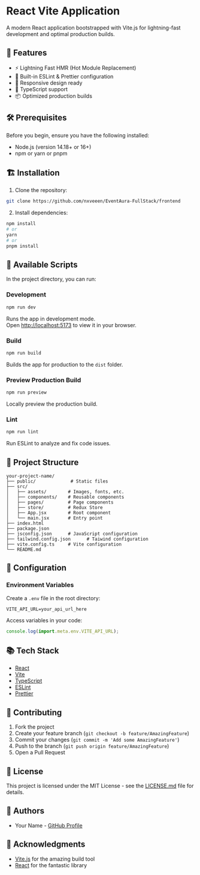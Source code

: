 # React Vite Application

A modern React application bootstrapped with Vite.js for lightning-fast development and optimal production builds.

## 🚀 Features

- ⚡️ Lightning Fast HMR (Hot Module Replacement)
- 🎨 Built-in ESLint & Prettier configuration
- 📱 Responsive design ready
- 🔧 TypeScript support
- 📦 Optimized production builds

## 🛠️ Prerequisites

Before you begin, ensure you have the following installed:

- Node.js (version 14.18+ or 16+)
- npm or yarn or pnpm

## 🏗️ Installation

1. Clone the repository:

```bash
git clone https://github.com/nxveeen/EventAura-FullStack/frontend
```

2. Install dependencies:

```bash
npm install
# or
yarn
# or
pnpm install
```

## 📝 Available Scripts

In the project directory, you can run:

### Development

```bash
npm run dev
```

Runs the app in development mode.\
Open [http://localhost:5173](http://localhost:5173) to view it in your browser.

### Build

```bash
npm run build
```

Builds the app for production to the `dist` folder.

### Preview Production Build

```bash
npm run preview
```

Locally preview the production build.

### Lint

```bash
npm run lint
```

Run ESLint to analyze and fix code issues.

## 📁 Project Structure

```
your-project-name/
├── public/             # Static files
├── src/
│   ├── assets/        # Images, fonts, etc.
│   ├── components/    # Reusable components
│   ├── pages/         # Page components
│   ├── store/         # Redux Store
│   ├── App.jsx        # Root component
│   └── main.jsx       # Entry point
├── index.html
├── package.json
├── jsconfig.json      # JavaScript configuration
├── tailwind.config.json      # Taiwind configuration
├── vite.config.ts     # Vite configuration
└── README.md
```

## 🔧 Configuration

### Environment Variables

Create a `.env` file in the root directory:

```env
VITE_API_URL=your_api_url_here
```

Access variables in your code:

```javascript
console.log(import.meta.env.VITE_API_URL);
```

## 📚 Tech Stack

- [React](https://reactjs.org/)
- [Vite](https://vitejs.dev/)
- [TypeScript](https://www.typescriptlang.org/)
- [ESLint](https://eslint.org/)
- [Prettier](https://prettier.io/)

## 🤝 Contributing

1. Fork the project
2. Create your feature branch (`git checkout -b feature/AmazingFeature`)
3. Commit your changes (`git commit -m 'Add some AmazingFeature'`)
4. Push to the branch (`git push origin feature/AmazingFeature`)
5. Open a Pull Request

## 📄 License

This project is licensed under the MIT License - see the [LICENSE.md](LICENSE.md) file for details.

## 👥 Authors

- Your Name - [GitHub Profile](https://github.com/nxveeen)

## 🙏 Acknowledgments

- [Vite.js](https://vitejs.dev/) for the amazing build tool
- [React](https://reactjs.org/) for the fantastic library
